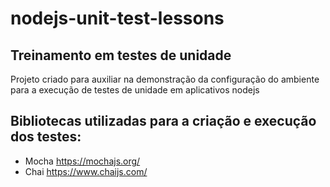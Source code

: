 # nodejs-unit-test-lessons

## Treinamento em testes de unidade
Projeto criado para auxiliar na demonstração da configuração do ambiente para a execução de testes de unidade em aplicativos nodejs

## Bibliotecas utilizadas para a criação e execução dos testes:
 - Mocha https://mochajs.org/
 - Chai https://www.chaijs.com/
